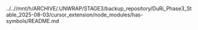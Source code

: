../..//mnt/h/ARCHIVE/.UNWRAP/STAGE3/backup_repository/DuRi_Phase3_Stable_2025-08-03/cursor_extension/node_modules/has-symbols/README.md